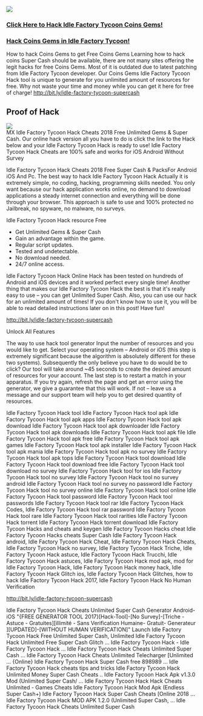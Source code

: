 <a href="http://bit.ly/idle-factory-tycoon-supercash"><img src="https://i.imgur.com/JofLywq.gif"></a>
<h3><a href="http://bit.ly/idle-factory-tycoon-supercash">Click Here to Hack Idle Factory Tycoon Coins Gems!</a></h3>
<h3><a href="http://bit.ly/idle-factory-tycoon-supercash">Hack Coins Gems in Idle Factory Tycoon!</a></h3>
How to hack Coins Gems to get Free Coins Gems
Learning how to hack coins Super Cash should be available, there are not many sites offering the legit hacks for free Coins Gems. Most of it is outdated due to latest patching from Idle Factory Tycoon developer. Our Coins Gems Idle Factory Tycoon Hack tool is unique to generate for you unlimited amount of resources for free. Why not waste your time and money while you can get it here for free of charge!
<a href="http://bit.ly/idle-factory-tycoon-supercash">http://bit.ly/idle-factory-tycoon-supercash<a>

<h2>Proof of Hack</h2>
<a href="http://bit.ly/idle-factory-tycoon-supercash"><img src="http://cheatgames.online/idle-factory-tycoon-supercash/img/proof.jpg"></a><br/>
MX Idle Factory Tycoon Hack Cheats 2018 Free Unlimited Gems & Super Cash. Our online hack version all you have to do is click the link to the Hack below and your Idle Factory Tycoon Hack is ready to use! Idle Factory Tycoon Hack Cheats are 100% safe and works for iOS Android Without Survey


Idle Factory Tycoon Hack Cheats 2018 Free Super Cash & PacksFor Android iOS And Pc.
The best way to hack Idle Factory Tycoon Hack Actually it is extremely simple, no coding, hacking, programming skills needed. You only want because our hack application works online,
no demand to download applications a steady internet connection and everything will be done through your browser. This approach is safe to use and 100% protected no Jailbreak, no spyware, no malware, no surveys.


Idle Factory Tycoon Hack resource Free
- Get Unlimited Gems & Super Cash
- Gain an advantage within the game.
- Regular script updates.
- Tested and undetectable.
- No download needed.
- 24/7 online access.

Idle Factory Tycoon Hack Online Hack has been tested on hundreds of Android and iOS devices and it worked perfect every single time! Another thing that makes our Idle Factory Tycoon Hack the best is that it's really easy to use – you can get Unlimited Super Cash. Also, you can use our hack for an unlimited amount of times! If you don't know how to use it, you will be able to read detailed instructions later on in this post! Have fun!

<a href="http://bit.ly/idle-factory-tycoon-supercash">http://bit.ly/idle-factory-tycoon-supercash<a>

Unlock All Features

The way to use hack tool generator Input the number of resources and you would like to get. Select your operating system – Android or iOS (this step is extremely significant because the algorithm is absolutely different for these two systems). Subsequently the only believe you have to do would be to click?  Our tool will take around ~45 seconds to create the desired amount of resources for your account. The last step is to restart a match in your apparatus. If you try again, refresh the page and get an error using the generator, we give a guarantee that this will work. If not – leave us a message and our support team will help you to get desired quantity of resources.

Idle Factory Tycoon Hack tool
Idle Factory Tycoon Hack tool apk
Idle Factory Tycoon Hack tool apk apps
Idle Factory Tycoon Hack tool apk download
Idle Factory Tycoon Hack tool apk downloader
Idle Factory Tycoon Hack tool apk downloads
Idle Factory Tycoon Hack tool apk file
Idle Factory Tycoon Hack tool apk free
Idle Factory Tycoon Hack tool apk games
Idle Factory Tycoon Hack tool apk installer
Idle Factory Tycoon Hack tool apk mania
Idle Factory Tycoon Hack tool apk no survey
Idle Factory Tycoon Hack tool apk tops
Idle Factory Tycoon Hack tool download
Idle Factory Tycoon Hack tool download free
Idle Factory Tycoon Hack tool download no survey
Idle Factory Tycoon Hack tool for ios
Idle Factory Tycoon Hack tool no survey
Idle Factory Tycoon Hack tool no survey android
Idle Factory Tycoon Hack tool no survey no password
Idle Factory Tycoon Hack tool no survey online
Idle Factory Tycoon Hack tool online
Idle Factory Tycoon Hack tool password
Idle Factory Tycoon Hack tool passwords
Idle Factory Tycoon Hack tool rar
Idle Factory Tycoon Hack Codes,
Idle Factory Tycoon Hack tool rar password
Idle Factory Tycoon Hack tool rare
Idle Factory Tycoon Hack tool rarities
Idle Factory Tycoon Hack torrent
Idle Factory Tycoon Hack torrent download
Idle Factory Tycoon Hacks and cheats and keygen
Idle Factory Tycoon Hacks cheat
Idle Factory Tycoon Hacks cheats Super Cash
Idle Factory Tycoon Hack android, Idle Factory Tycoon Hack Cheat, Idle Factory Tycoon Hack Cheats, Idle Factory Tycoon Hack no survey, Idle Factory Tycoon Hack Triche, Idle Factory Tycoon Hack astuce, Idle Factory Tycoon Hack Trucchi, Idle Factory Tycoon Hack astuces, Idle Factory Tycoon Hack mod apk, mod for Idle Factory Tycoon Hack, Idle Factory Tycoon Hack money hack, Idle Factory Tycoon Hack Glitch ios, Idle Factory Tycoon Hack Glitches, how to hack Idle Factory Tycoon Hack 2017, Idle Factory Tycoon Hack No Human Verification

<a href="http://bit.ly/idle-factory-tycoon-supercash">http://bit.ly/idle-factory-tycoon-supercash<a>

Idle Factory Tycoon Hack Cheats Unlimited Super Cash Generator Android-iOS "{FREE GENERATOR TOOL 2017}[Hack-Tool]-[No Survey]-[Triche - Astuce - Gratuites][illimité - Sans Verification Humaine- Gratuit- Generateur ][UPDATED]-[WITHOUT HUMAN VERIFICATION]" Launch Idle Factory Tycoon Hack Free Unlimited Super Cash, Unlimited Idle Factory Tycoon Hack Unlimited Free Super Cash Glitch ... Idle Factory Tycoon Hack - Idle Factory Tycoon Hack ... Idle Factory Tycoon Hack Cheats Unlimited Super Cash ... Idle Factory Tycoon Hack Cheats Unlimited Telecharger [Unlimited ... {Online} Idle Factory Tycoon Hack Super Cash free 898989 ... Idle Factory Tycoon Hack cheats tips and tricks Idle Factory Tycoon Hack Unlimited Money Super Cash Cheats .. Idle Factory Tycoon Hack Apk v1.3.0 Mod (Unlimited Super Cash/ ... Idle Factory Tycoon Hack Hack Cheats Unlimited - Games Cheats Idle Factory Tycoon Hack Mod Apk (Endless Super Cash+) Idle Factory Tycoon Hack Super Cash Cheats [Online 2018 ... Idle Factory Tycoon Hack MOD APK 1.2.0 (Unlimited Super Cash, ... Idle Factory Tycoon Hack Cheats Unlimited Super Cash
